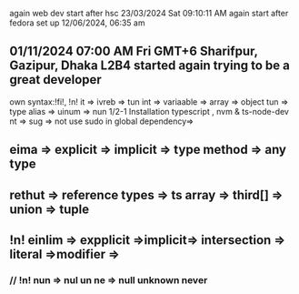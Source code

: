 again web dev start after hsc 23/03/2024 Sat 09:10:11 AM again start after fedora set up 12/06/2024, 06:35 am

## 01/11/2024 07:00 AM Fri GMT+6 Sharifpur, Gazipur, Dhaka L2B4 started again trying to be a great developer

own syntax:!fi!, !n!
it => ivreb => tun
int => variaable => array => object
tun => type alias => uinum => nun
1/2-1 Installation typescript , nvm & ts-node-dev
nt => sug => not use sudo in global dependency=>

## eima => explicit => implicit => type method => any type

## rethut => reference types => ts array => third[] => union => tuple

## !n! einlim => expplicit =>implicit=> intersection => literal =>modifier =>

### // !n! nun => nul un ne => null unknown never
